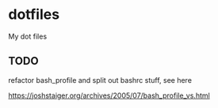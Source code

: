 # dotfiles
My dot files

## TODO

refactor bash_profile and split out bashrc stuff, see here

https://joshstaiger.org/archives/2005/07/bash_profile_vs.html
